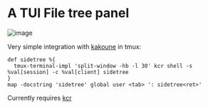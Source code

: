 # A TUI File tree panel
![image](https://user-images.githubusercontent.com/3133596/115800615-4f633880-a3db-11eb-9b08-7509b6c0ec3c.png)


Very simple integration with [kakoune](https://github.com/mawww/kakoune) in tmux:

```
def sidetree %{
  tmux-terminal-impl 'split-window -hb -l 30' kcr shell -s %val[session] -c %val[client] sidetree
}
map -docstring 'sidetree' global user <tab> ': sidetree<ret>'
```

Currently requires [kcr](https://github.com/alexherbo2/kakoune.cr)
